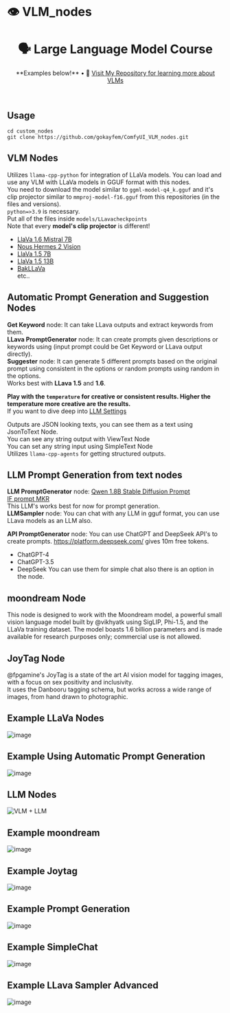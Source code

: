 # 👁️ VLM_nodes 
<div align="center">
  <h1>🗣️ Large Language Model Course</h1>
  <p align="center">
    **Examples below!**  •  
    📙 <a href="[https://twitter.com/maximelabonne](https://github.com/gokayfem/Awesome-VLM-Architectures)">Visit My Repository for learning more about VLMs</a> 
  </p>
</div>
<br/>

## Usage
```
cd custom_nodes
git clone https://github.com/gokayfem/ComfyUI_VLM_nodes.git
```
## VLM Nodes
Utilizes ```llama-cpp-python``` for integration of LLaVa models. You can load and use any VLM with LLaVa models in GGUF format with this nodes.   
You need to download the model similar to ```ggml-model-q4_k.gguf``` and it's clip projector similar to ```mmproj-model-f16.gguf``` from this repositories (in the files and versions).  
```python=>3.9``` is necessary.  
Put all of the files inside ```models/LLavacheckpoints```  
Note that every **model's clip projector** is different!  
- [LlaVa 1.6 Mistral 7B](https://huggingface.co/cjpais/llava-1.6-mistral-7b-gguf/)
- [Nous Hermes 2 Vision](https://huggingface.co/billborkowski/llava-NousResearch_Nous-Hermes-2-Vision-GGUF)
- [LlaVa 1.5 7B](https://huggingface.co/mys/ggml_llava-v1.5-7b/)
- [LlaVa 1.5 13B](https://huggingface.co/mys/ggml_llava-v1.5-13b)
- [BakLLaVa](https://huggingface.co/mys/ggml_bakllava-1)  
etc..

## Automatic Prompt Generation and Suggestion Nodes
**Get Keyword** node: It can take LLava outputs and extract keywords from them.    
**LLava PromptGenerator** node: It can create prompts given descriptions or keywords using  (input prompt could be Get Keyword or LLava output directly).  
**Suggester** node: It can generate 5 different prompts based on the original prompt using consistent in the options or random prompts using random in the options.  
Works best with **LLava 1.5** and **1.6**.  

**Play with the ```temperature``` for creative or consistent results. Higher the temperature more creative are the results.**  
If you want to dive deep into [LLM Settings](https://www.promptingguide.ai/introduction/settings)  

Outputs are JSON looking texts, you can see them as a text using JsonToText Node.  
You can see any string output with ViewText Node  
You can set any string input using SimpleText Node  
Utilizes ```llama-cpp-agents``` for getting structured outputs.  
## LLM Prompt Generation from text nodes

**LLM PromptGenerator** node: 
[Qwen 1.8B Stable Diffusion Prompt](https://huggingface.co/hahahafofo/Qwen-1_8B-Stable-Diffusion-Prompt-GGUF)  
[IF prompt MKR](https://huggingface.co/impactframes/IFpromptMKR-7b-L2-gguf-q4_k_m)  
This LLM's works best for now for prompt generation.  
**LLMSampler** node: You can chat with any LLM in gguf format, you can use LLava models as an LLM also.  

**API PromptGenerator** node: You can use ChatGPT and DeepSeek API's to create prompts. https://platform.deepseek.com/ gives 10m free tokens.
- ChatGPT-4
- ChatGPT-3.5
- DeepSeek
You can use them for simple chat also there is an option in the node.

## moondream Node
This node is designed to work with the Moondream model, a powerful small vision language model built by @vikhyatk using SigLIP, Phi-1.5, and the LLaVa training dataset. 
The model boasts 1.6 billion parameters and is made available for research purposes only; commercial use is not allowed.

## JoyTag Node
@fpgamine's JoyTag is a state of the art AI vision model for tagging images, with a focus on sex positivity and inclusivity.  
It uses the Danbooru tagging schema, but works across a wide range of images, from hand drawn to photographic.

## Example LLaVa Nodes
![image](https://github.com/gokayfem/ComfyUI_VLM_nodes/assets/88277926/c30b9599-fa14-4f1a-b023-65a3697892f2)

## Example Using Automatic Prompt Generation
![image](https://github.com/gokayfem/ComfyUI_VLM_nodes/assets/88277926/bff68f6f-5f77-4cd6-ade3-6810a32500bf)

## LLM Nodes
![VLM + LLM](https://github.com/gokayfem/ComfyUI_VLM_nodes/assets/88277926/4897d11a-e818-4d7e-bf04-0cd7dd4102dc)

## Example moondream
![image](https://github.com/gokayfem/ComfyUI_VLM_nodes/assets/88277926/79ea61e9-60c6-406d-9e83-0d16128e30a6)

## Example Joytag
![image](https://github.com/gokayfem/ComfyUI_VLM_nodes/assets/88277926/df9da377-59e8-4b39-a31a-0e3b5071a8cc)

## Example Prompt Generation 
![image](https://github.com/gokayfem/ComfyUI_VLM_nodes/assets/88277926/1c557f10-52ee-4e1f-ab8a-20932a07dd3b)

## Example SimpleChat
![image](https://github.com/gokayfem/ComfyUI_VLM_nodes/assets/88277926/057cfc2e-e772-43c0-972f-2916e6aeb03d)

## Example LLava Sampler Advanced
![image](https://github.com/gokayfem/ComfyUI_VLM_nodes/assets/88277926/32210c37-fe7d-479f-b0a6-2eb13ea0aac1)

